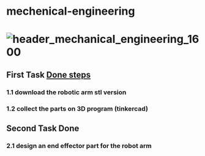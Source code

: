 # mechenical-engineering
# ![header_mechanical_engineering_1600](https://user-images.githubusercontent.com/86845134/127559710-c7b60a80-984b-49a8-97c7-5955aa97583a.jpg)


## First Task [Done ](https://github.com/FaiyKhalid/mechenical-engineering/blob/main/Robotic%20arm.stl)[steps](https://github.com/FaiyKhalid/mechenical-engineering/blob/main/First%20task%20explanation.md)

### 1.1  download the robotic arm stl version  
### 1.2  collect the parts on 3D program (tinkercad) 


## Second Task Done
### 2.1 design an end effector part for the robot arm 

